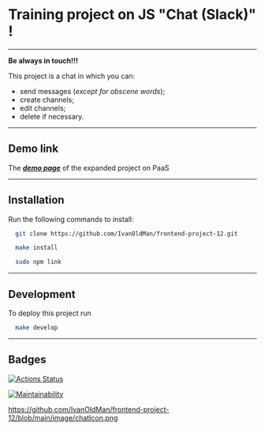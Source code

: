 # [](https://github.com/IvanOldMan/frontend-project-12/blob/main/image/chatIcon.png) Training project on JS "Chat (Slack)" !
***
__Be always in touch!!!__


This project is a chat in which you can:
- send messages (_except for obscene words_);
- create channels;
- edit channels;
- delete if necessary.
***
## Demo link

The [___demo page___](https://frontend-project-12-mtr7.onrender.com/) of the expanded project on PaaS
***
## Installation
Run the following commands to install:

```bash
  git clone https://github.com/IvanOldMan/frontend-project-12.git
```
```bash
  make install
```
```bash
  sudo npm link
```
***
## Development

To deploy this project run

```bash
  make develop
```
***
## Badges
[![Actions Status](https://github.com/IvanOldMan/frontend-project-12/actions/workflows/hexlet-check.yml/badge.svg)](https://github.com/IvanOldMan/frontend-project-12/actions)

[![Maintainability](https://api.codeclimate.com/v1/badges/c2b55bdc76ce9935c5d7/maintainability)](https://codeclimate.com/github/IvanOldMan/frontend-project-12/maintainability)


https://github.com/IvanOldMan/frontend-project-12/blob/main/image/chatIcon.png